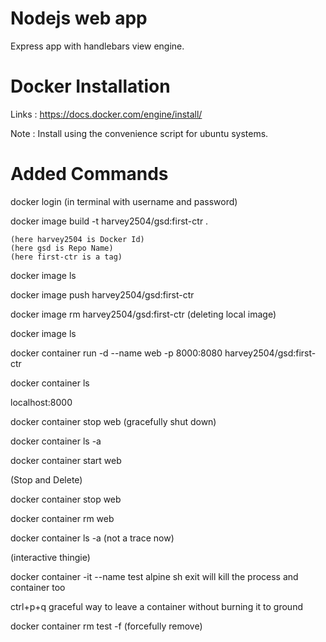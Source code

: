 # Nodejs web app

Express app with handlebars view engine.

# Docker Installation 
Links : https://docs.docker.com/engine/install/

Note : Install using the convenience script for ubuntu systems.


# Added Commands

docker login (in terminal with username and password)

docker image build -t harvey2504/gsd:first-ctr .
```
(here harvey2504 is Docker Id)
(here gsd is Repo Name)
(here first-ctr is a tag)
```

docker image ls

docker image push harvey2504/gsd:first-ctr

docker image rm harvey2504/gsd:first-ctr
(deleting local image)

docker image ls

docker container run -d --name web -p 8000:8080 harvey2504/gsd:first-ctr

docker container ls

localhost:8000

docker container stop web (gracefully shut down)

docker container ls -a

docker container start web

(Stop and Delete)

docker container stop web

docker container rm web

docker container ls -a
(not a trace now)

(interactive thingie)

docker container -it --name test alpine sh
exit will kill the process and container too

ctrl+p+q graceful way to leave a container without burning it to ground

docker container rm test -f
(forcefully remove)



